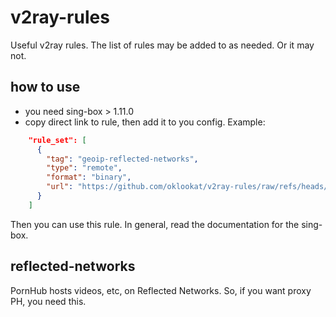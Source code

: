# v2ray-rules

Useful v2ray rules. The list of rules may be added to as needed. Or it may not.

## how to use

- you need sing-box > 1.11.0
- copy direct link to rule, then add it to you config. Example:

```json
    "rule_set": [
      {
        "tag": "geoip-reflected-networks",
        "type": "remote",
        "format": "binary",
        "url": "https://github.com/oklookat/v2ray-rules/raw/refs/heads/main/sing-box/reflected-networks.srs"
      }
    ]
```

Then you can use this rule. In general, read the documentation for the sing-box.

## reflected-networks

PornHub hosts videos, etc, on Reflected Networks. So, if you want proxy PH, you need this.
